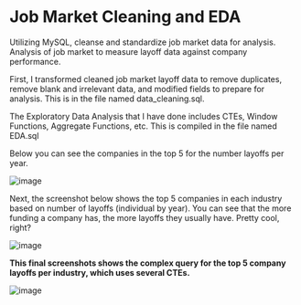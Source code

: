 # Job Market Cleaning and EDA
Utilizing MySQL, cleanse and standardize job market data for analysis. Analysis of job market to measure layoff data against company performance.

First, I transformed cleaned job market layoff data to remove duplicates, remove blank and irrelevant data, and modified fields to prepare for analysis. 
This is in the file named data_cleaning.sql.

The Exploratory Data Analysis that I have done includes CTEs, Window Functions, Aggregate Functions, etc.
This is compiled in the file named EDA.sql

Below you can see the companies in the top 5 for the number layoffs per year.

![image](https://github.com/user-attachments/assets/a355e78e-d393-483d-bf40-1ecaed3e12dc)



Next, the screenshot below shows the top 5 companies in each industry based on number of layoffs (individual by year). You can see that the more funding a company has, the more layoffs they usually have.
Pretty cool, right?

![image](https://github.com/user-attachments/assets/8d0ce63e-edb5-4ec7-8c7c-855f35594ca0)




**This final screenshots shows the complex query for the top 5 company layoffs per industry, which uses several CTEs.**

![image](https://github.com/user-attachments/assets/f167f656-f338-4576-846e-12b00e3ff469)

